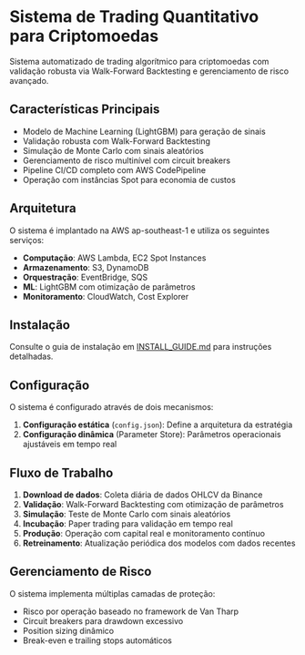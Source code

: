 # Sistema de Trading Quantitativo para Criptomoedas

Sistema automatizado de trading algorítmico para criptomoedas com validação robusta via Walk-Forward Backtesting e gerenciamento de risco avançado.

## Características Principais

- Modelo de Machine Learning (LightGBM) para geração de sinais
- Validação robusta com Walk-Forward Backtesting
- Simulação de Monte Carlo com sinais aleatórios
- Gerenciamento de risco multinível com circuit breakers
- Pipeline CI/CD completo com AWS CodePipeline
- Operação com instâncias Spot para economia de custos

## Arquitetura

O sistema é implantado na AWS ap-southeast-1 e utiliza os seguintes serviços:

- **Computação**: AWS Lambda, EC2 Spot Instances
- **Armazenamento**: S3, DynamoDB
- **Orquestração**: EventBridge, SQS
- **ML**: LightGBM com otimização de parâmetros
- **Monitoramento**: CloudWatch, Cost Explorer

## Instalação

Consulte o guia de instalação em [INSTALL_GUIDE.md](INSTALL_GUIDE.md) para instruções detalhadas.

## Configuração

O sistema é configurado através de dois mecanismos:

1. **Configuração estática** (`config.json`): Define a arquitetura da estratégia
2. **Configuração dinâmica** (Parameter Store): Parâmetros operacionais ajustáveis em tempo real

## Fluxo de Trabalho

1. **Download de dados**: Coleta diária de dados OHLCV da Binance
2. **Validação**: Walk-Forward Backtesting com otimização de parâmetros
3. **Simulação**: Teste de Monte Carlo com sinais aleatórios
4. **Incubação**: Paper trading para validação em tempo real
5. **Produção**: Operação com capital real e monitoramento contínuo
6. **Retreinamento**: Atualização periódica dos modelos com dados recentes

## Gerenciamento de Risco

O sistema implementa múltiplas camadas de proteção:

- Risco por operação baseado no framework de Van Tharp
- Circuit breakers para drawdown excessivo
- Position sizing dinâmico
- Break-even e trailing stops automáticos